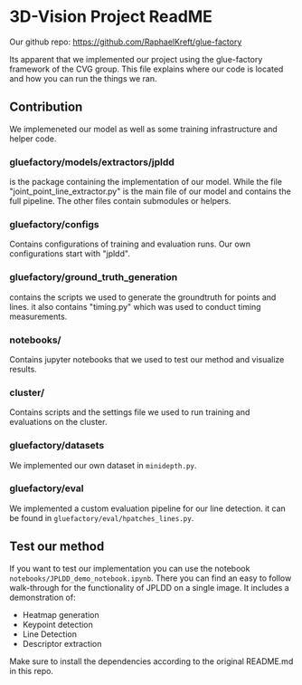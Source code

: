 # 3D-Vision Project ReadME
Our github repo: https://github.com/RaphaelKreft/glue-factory

Its apparent that we implemented our project using the glue-factory framework of the CVG group. This file explains
where our code is located and how you can run the things we ran.

## Contribution

We implemeneted our model as well as some training infrastructure and helper code.

### gluefactory/models/extractors/jpldd

is the package containing the implementation of our model. While the file "joint_point_line_extractor.py" is the main file of our model and contains the full pipeline. The other files contain submodules or helpers.

### gluefactory/configs

Contains configurations of training and evaluation runs. Our own configurations start with "jpldd".

### gluefactory/ground_truth_generation

contains the scripts we used to generate the groundtruth for points and lines. it also contains "timing.py" which was used to conduct timing measurements.

### notebooks/

Contains jupyter notebooks that we used to test our method and visualize results.

### cluster/

Contains scripts and the settings file we used to run training and evaluations on the cluster.

### gluefactory/datasets

We implemented our own dataset in `minidepth.py`.

### gluefactory/eval

We implemented a custom evaluation pipeline for our line detection. it can be found in `gluefactory/eval/hpatches_lines.py`.

## Test our method

If you want to test our implementation you can use the notebook `notebooks/JPLDD_demo_notebook.ipynb`. There you can find an easy to follow walk-through for the functionality of JPLDD on a single image. It includes a demonstration of:

- Heatmap generation
- Keypoint detection
- Line Detection
- Descriptor extraction

Make sure to install the dependencies according to the original README.md in this repo.
